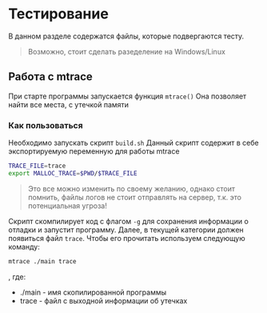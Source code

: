 # Тестирование

В данном разделе содержатся файлы, которые подвергаются тесту.

> Возможно, стоит сделать разеделение на Windows/Linux

## Работа с mtrace

При старте программы запускается функция `mtrace()`
Она позволяет найти все места, с утечкой памяти

### Как пользоваться

Необходимо запускать скрипт `build.sh`
Данный скрипт содержит в себе экспортируемую переменную для работы mtrace

```bash
TRACE_FILE=trace
export MALLOC_TRACE=$PWD/$TRACE_FILE
```

> Это все можно изменить по своему желанию, однако стоит помнить, файлы логов не стоит
> отправлять на сервер, т.к. это потенциальная угроза!

Скрипт скомпилирует код с флагом `-g` для сохранения информации о отладки и запустит программу.
Далее, в текущей категории должен появиться файл `trace`.
Чтобы его прочитать используем следующую команду:

```bash
mtrace ./main trace
```

, где:

- ./main - имя скопилированной программы
- trace - файл с выходной информации об утечках
